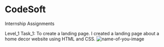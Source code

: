 # CodeSoft
Internship Assignments

Level_1 Task_1: To create a landing page. 
I created a landing page about a home decor website using HTML and CSS.
![name-of-you-image](https://your-copied-image-address)
